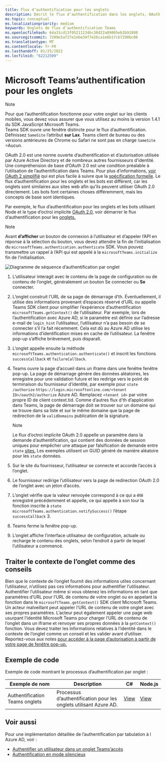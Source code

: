 ```yaml
---
title: Flux d’authentification pour les onglets
description: Décrit le flux d’authentification dans les onglets, OAuth par Azure AD et fournit un exemple de code
ms.topic: conceptual
ms.localizationpriority: medium
keywords: Onglets de flux d’authentification Teams
ms.openlocfilehash: 64a31cd13f05211234bc30d22a89005eb2b91880
ms.sourcegitcommit: 7209e5af27e1ebe34f7e26ca1e6b17cb7290bc06
ms.translationtype: MT
ms.contentlocale: fr-FR
ms.lasthandoff: 01/25/2022
ms.locfileid: "62212509"
---
```

# <a name="microsoft-teams-authentication-flow-for-tabs"></a>Microsoft Teams’authentification pour les onglets

> [!NOTE]
> Pour que l’authentification fonctionne pour votre onglet sur les clients mobiles, vous devez vous assurer que vous utilisez au moins la version 1.4.1 du SDK JavaScript Microsoft Teams.  
> Teams SDK ouvre une fenêtre distincte pour le flux d’authentification. Définissez `SameSite` l’attribut **sur Lax**. Teams client de bureau ou des versions antérieures de Chrome ou Safari ne sont pas en charge `SameSite` =Aucun.

OAuth 2.0 est une norme ouverte d’authentification et d’autorisation utilisée par Azure Active Directory et de nombreux autres fournisseurs d’identité. Une compréhension de base d’OAuth 2.0 est une condition préalable à l’utilisation de l’authentification dans Teams. Pour plus d’informations, [voir OAuth 2 simplifié](https://aaronparecki.com/oauth-2-simplified/) qui est plus facile à suivre que la [spécification formelle](https://oauth.net/2/). Le flux d’authentification pour les onglets et les bots est différent, car les onglets sont similaires aux sites web afin qu’ils peuvent utiliser OAuth 2.0 directement. Les bots font certaines choses différemment, mais les concepts de base sont identiques.

Par exemple, le flux d’authentification pour les onglets et les bots utilisant Node et le type d’octroi implicite [OAuth 2.0](https://oauth.net/2/grant-types/implicit/), voir démarrer le flux d’authentification pour les [onglets.](~/tabs/how-to/authentication/auth-tab-aad.md#initiate-authentication-flow)

> [!NOTE]
> Avant **d’afficher** un bouton de connexion à l’utilisateur et d’appeler l’API en réponse à la sélection du bouton, vous devez attendre la fin de l’initialisation du `microsoftTeams.authentication.authenticate` SDK. Vous pouvez transmettre un rappel à l’API qui est appelé à la `microsoftTeams.initialize` fin de l’initialisation.

![Diagramme de séquence d’authentification par onglet](~/assets/images/authentication/tab_auth_sequence_diagram.png)

1. L’utilisateur interagit avec le contenu de la  page de configuration ou de contenu de l’onglet, généralement un bouton Se connecter ou **Se** connecter.
2. L’onglet construit l’URL de sa page de démarrage d’th. Éventuellement, il utilise des informations provenant d’espaces réservé d’URL ou appelle Teams SDK client pour simplifier l’expérience d’authentification `microsoftTeams.getContext()` de l’utilisateur. Par exemple, lors de l’authentification avec Azure AD, si le paramètre est définie sur l’adresse e-mail de `login_hint` l’utilisateur, l’utilisateur n’a pas besoin de se connecter s’il l’a fait récemment. Cela est dû au Azure AD utilise les informations d’identification mises en cache de l’utilisateur. La fenêtre pop-up s’affiche brièvement, puis disparaît.
3. L’onglet appelle ensuite la méthode `microsoftTeams.authentication.authenticate()` et inscrit les fonctions `successCallback` et `failureCallback`.
4. Teams ouvre la page d’accueil dans un iframe dans une fenêtre fenêtre pop-up. La page de démarrage génère des données aléatoires, les enregistre pour une validation future et les redirige vers le point de terminaison du fournisseur d’identité, par exemple pour `state` `/authorize` `https://login.microsoftonline.com/<tenant ID>/oauth2/authorize` Azure AD. Remplacez `<tenant id>` par votre propre ID de client context.tid.
Comme d’autres flux d’th d’application dans Teams, la page de démarrage doit se trouver sur un domaine qui se trouve dans sa liste et sur le même domaine que la page de redirection de la `validDomains` publication de la signature.

    > [!NOTE]
    > Le flux d’octroi implicite OAuth 2.0 appelle un paramètre dans la demande d’authentification, qui contient des données de session uniques pour empêcher une attaque par falsification de demande entre `state` [sites.](https://en.wikipedia.org/wiki/Cross-site_request_forgery) Les exemples utilisent un GUID généré de manière aléatoire pour les `state` données.

5. Sur le site du fournisseur, l’utilisateur se connecte et accorde l’accès à l’onglet.
6. Le fournisseur redirige l’utilisateur vers la page de redirection OAuth 2.0 de l’onglet avec un jeton d’accès.
7. L’onglet vérifie que la valeur renvoyée correspond à ce qui a été enregistré précédemment et appelle, ce qui appelle à son tour la fonction inscrite à `state` `microsoftTeams.authentication.notifySuccess()` l’étape `successCallback` 3.
8. Teams ferme la fenêtre pop-up.
9. L’onglet affiche l’interface utilisateur de configuration, actuale ou recharge le contenu des onglets, selon l’endroit à partir de lequel l’utilisateur a commencé.

## <a name="treat-tab-context-as-hints"></a>Traiter le contexte de l’onglet comme des conseils

Bien que le contexte de l’onglet fournit des informations utiles concernant l’utilisateur, n’utilisez pas ces informations pour authentifier l’utilisateur. Authentifier l’utilisateur même si vous obtenez les informations en tant que paramètres d’URL pour l’URL de contenu de votre onglet ou en appelant la fonction dans le `microsoftTeams.getContext()` SDK client Microsoft Teams. Un acteur malveillant peut appeler l’URL de contenu de votre onglet avec ses propres paramètres. L’acteur peut également appeler une page web usurpant l’identité Microsoft Teams pour charger l’URL de contenu de l’onglet dans un iframe et renvoyer ses propres données à la `getContext()` fonction. Vous devez traiter les informations relatives à l’identité dans le contexte de l’onglet comme un conseil et les valider avant d’utiliser. Reportez-vous aux notes [pour accéder à la page d’autorisation à partir de votre page de fenêtre pop-up.](~/tabs/how-to/authentication/auth-tab-aad.md#navigate-to-the-authorization-page-from-your-pop-up-page)

## <a name="code-sample"></a>Exemple de code

Exemple de code montrant le processus d’authentification par onglet :

| **Exemple de nom** | **Description** | **C#** | **Node.js** |
|-----------------|-----------------|-------------|------------|
| Authentification Teams onglets | Processus d’authentification pour les onglets utilisant Azure AD. | [View](https://github.com/OfficeDev/Microsoft-Teams-Samples/tree/main/samples/app-complete-sample/csharp) | [View](https://github.com/OfficeDev/Microsoft-Teams-Samples/tree/main/samples/app-complete-sample/nodejs) |

## <a name="see-also"></a>Voir aussi

Pour une implémentation détaillée de l’authentification par tabulation à l Azure AD, voir :

* [Authentifier un utilisateur dans un onglet Teams’accès](~/tabs/how-to/authentication/auth-tab-AAD.md)
* [Authentification en mode silencieux](~/tabs/how-to/authentication/auth-silent-AAD.md)
